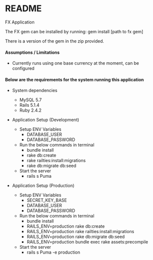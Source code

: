 # README

FX Application

The FX gem can be installed by running:
gem install [path to fx gem]

There is a version of the gem in the zip provided.


#### Assumptions / Limitations

* Currently runs using one base currency at the moment, can be configured

#### Below are the requirements for the system running this application

* System dependencies
    * MySQL 5.7
    * Rails 5.1.4 
    * Ruby 2.4.2

* Application Setup (Development)
    * Setup ENV Variables
        * DATABASE_USER
        * DATABASE_PASSWORD
    * Run the below commands in terminal
        * bundle install
        * rake db:create
        * rake railties:install:migrations
        * rake db:migrate db:seed
    * Start the server
        * rails s Puma
    
* Application Setup (Production)
    * Setup ENV Variables
        * SECRET_KEY_BASE
        * DATABASE_USER
        * DATABASE_PASSWORD
    * Run the below commands in terminal
        * bundle install
        * RAILS_ENV=production rake db:create
        * RAILS_ENV=production rake railties:install:migrations
        * RAILS_ENV=production rake db:migrate db:seed
        * RAILS_ENV=production bundle exec rake assets:precompile
    * Start the server
        * rails s Puma -e production



